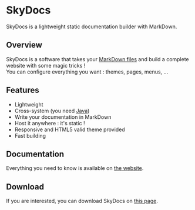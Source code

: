 # SkyDocs

SkyDocs is a lightweight static documentation builder with MarkDown.

## Overview

SkyDocs is a software that takes your [MarkDown files](https://blog.ghost.org/markdown/) and build a complete website with some magic tricks !    
You can configure everything you want : themes, pages, menus, ...

## Features

* Lightweight
* Cross-system (you need [Java](https://java.com/download))
* Write your documentation in MarkDown
* Host it anywhere : it's static !
* Responsive and HTML5 valid theme provided
* Fast building

## Documentation

Everything you need to know is available on [the website](https://skyost.github.io/SkyDocs).

## Download

If you are interested, you can download SkyDocs on [this page](https://skyost.github.io/SkyDocs/en/downloading-installing.html).